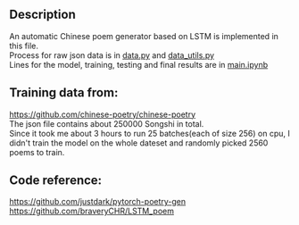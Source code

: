 ## Description   
An automatic Chinese poem generator based on LSTM is implemented in this file.   
Process for raw json data is in [data.py](https://github.com/JoyyTj/RNN_FUN/blob/master/Chinese%20Poetry/data.py) and [data_utils.py](https://github.com/JoyyTj/RNN_FUN/blob/master/Chinese%20Poetry/data_utils.py)    
Lines for the model, training, testing and final results are in [main.ipynb](https://github.com/JoyyTj/RNN_FUN/blob/master/Chinese%20Poetry/main.ipynb) 
   
## Training data from:   
https://github.com/chinese-poetry/chinese-poetry   
The json file contains about 250000 Songshi in total.   
Since it took me about 3 hours to run 25 batches(each of size 256) on cpu, I didn't train the model on the whole dateset and randomly picked 2560 poems to train.   
   
##   Code reference:   
https://github.com/justdark/pytorch-poetry-gen   
https://github.com/braveryCHR/LSTM_poem
